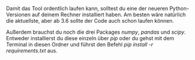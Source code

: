Damit das Tool ordentlich laufen kann, solltest du eine der neueren Python-Versionen auf deinem Rechner installiert haben. Am besten wäre natürlich die aktuellste, aber ab 3.6 sollte der Code auch schon laufen können.

Außerdem brauchst du noch die drei Packages _numpy_, _pandas_ und _scipy_. Entweder installierst du diese einzeln über _pip_ oder du gehst mit dem Terminal in diesen Ordner und führst den Befehl _pip install -r requirements.txt_ aus.
